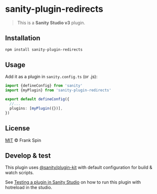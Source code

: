 # sanity-plugin-redirects

> This is a **Sanity Studio v3** plugin.

## Installation

```sh
npm install sanity-plugin-redirects
```

## Usage

Add it as a plugin in `sanity.config.ts` (or .js):

```ts
import {defineConfig} from 'sanity'
import {myPlugin} from 'sanity-plugin-redirects'

export default defineConfig({
  //...
  plugins: [myPlugin({})],
})
```

## License

[MIT](LICENSE) © Frank Spin

## Develop & test

This plugin uses [@sanity/plugin-kit](https://github.com/sanity-io/plugin-kit)
with default configuration for build & watch scripts.

See [Testing a plugin in Sanity Studio](https://github.com/sanity-io/plugin-kit#testing-a-plugin-in-sanity-studio)
on how to run this plugin with hotreload in the studio.
